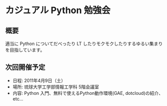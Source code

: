 # カジュアル Python 勉強会

## 概要
適当に Python についてだべったり LT したりモクモクしたりするゆるい集まりを目指しています。

## 次回開催予定
- 日程: 2011年4月9日（土）
- 場所: 琉球大学工学部情報工学科 5階会議室
- 内容: Python 入門、無料で使えるPython動作環境(GAE, dotcloud)の紹介、etc...

